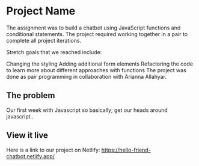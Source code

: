 # Project Name

The assignment was to build a chatbot using JavaScript functions and conditional statements. The project required working together in a pair to complete all project iterations.

Stretch goals that we reached include:

Changing the styling
Adding additional form elements
Refactoring the code to learn more about different approaches with functions
The project was done as pair programming in collaboration with Arianna Allahyar.

## The problem

Our first week with Javascript so basically; get our heads around javascript..

## View it live

Here is a link to our project on Netlify: https://hello-friend-chatbot.netlify.app/
